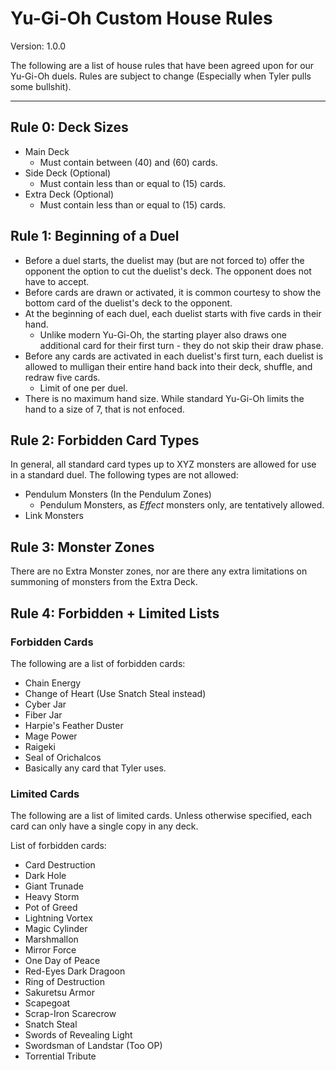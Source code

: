 # Yu-Gi-Oh Custom House Rules
Version: 1.0.0

The following are a list of house rules that have been agreed upon for our Yu-Gi-Oh duels. Rules are subject to change (Especially when Tyler pulls some bullshit).

---

## Rule 0: Deck Sizes
- Main Deck
    - Must contain between (40) and (60) cards.
- Side Deck (Optional)
    - Must contain less than or equal to (15) cards.
- Extra Deck (Optional)
    - Must contain less than or equal to (15) cards.

## Rule 1: Beginning of a Duel
- Before a duel starts, the duelist may (but are not forced to) offer the opponent the option to cut the duelist's deck. The opponent does not have to accept.
- Before cards are drawn or activated, it is common courtesy to show the bottom card of the duelist's deck to the opponent.
- At the beginning of each duel, each duelist starts with five cards in their hand. 
    - Unlike modern Yu-Gi-Oh, the starting player also draws one additional card for their first turn - they do not skip their draw phase.
- Before any cards are activated in each duelist's first turn, each duelist is allowed to mulligan their entire hand back into their deck, shuffle, and redraw five cards. 
    - Limit of one per duel.
- There is no maximum hand size. While standard Yu-Gi-Oh limits the hand to a size of 7, that is not enfoced.

## Rule 2: Forbidden Card Types
In general, all standard card types up to XYZ monsters are allowed for use in a standard duel. The following types are not allowed:
- Pendulum Monsters (In the Pendulum Zones)
    - Pendulum Monsters, as *Effect* monsters only, are tentatively allowed.
- Link Monsters

## Rule 3: Monster Zones
There are no Extra Monster zones, nor are there any extra limitations on summoning of monsters from the Extra Deck.

## Rule 4: Forbidden + Limited Lists
### Forbidden Cards
The following are a list of forbidden cards:
- Chain Energy
- Change of Heart (Use Snatch Steal instead)
- Cyber Jar
- Fiber Jar
- Harpie's Feather Duster
- Mage Power
- Raigeki
- Seal of Orichalcos
- Basically any card that Tyler uses.

### Limited Cards
The following are a list of limited cards. Unless otherwise specified, each card can only have a single copy in any deck.

List of forbidden cards:
- Card Destruction
- Dark Hole
- Giant Trunade
- Heavy Storm
- Pot of Greed
- Lightning Vortex
- Magic Cylinder
- Marshmallon
- Mirror Force
- One Day of Peace
- Red-Eyes Dark Dragoon
- Ring of Destruction
- Sakuretsu Armor
- Scapegoat
- Scrap-Iron Scarecrow
- Snatch Steal
- Swords of Revealing Light
- Swordsman of Landstar (Too OP)
- Torrential Tribute